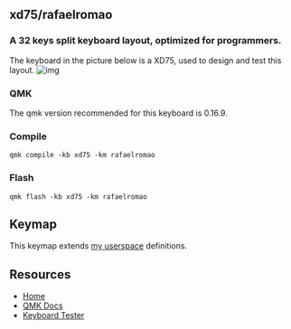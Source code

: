 ## xd75/rafaelromao
### A 32 keys split keyboard layout, optimized for programmers.

The keyboard in the picture below is a XD75, used to design and test this layout.
![img](https://i.imgur.com/64Agojj.jpeg)

### QMK

The qmk version recommended for this keyboard is 0.16.9.

### Compile

`qmk compile -kb xd75 -km rafaelromao`

### Flash

`qmk flash -kb xd75 -km rafaelromao`

## Keymap

This keymap extends [my userspace](../../../../../users/rafaelromao/readme.md) definitions.

## Resources

- [Home](https://github.com/rafaelromao/keyboards)
- [QMK Docs](https://docs.qmk.fm)
- [Keyboard Tester](https://config.qmk.fm/#/test)
